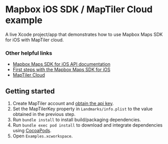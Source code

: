 # Mapbox iOS SDK / MapTiler Cloud example

A live Xcode project/app that demonstrates how to use Mapbox Maps SDK for iOS with MapTiler cloud.

### Other helpful links
- [Mapbox Maps SDK for iOS API documentation](https://docs.mapbox.com/ios/api/maps/)
- [First steps with the Mapbox Maps SDK for iOS](https://docs.mapbox.com/help/tutorials/first-steps-ios-sdk/)
- [MapTiler Cloud](https://www.maptiler.com/cloud/)

## Getting started
1. Create MapTiler account and [obtain the api key](https://cloud.maptiler.com/account/keys).
1. Set the MapTilerKey property in `Landmarks/info.plist` to the value obtained in the previous step.
1. Run `bundle install` to install build/packaging dependencies.
1. Run `bundle exec pod install` to download and integrate dependencies using [CocoaPods](https://cocoapods.org).
1. Open `Examples.xcworkspace`.